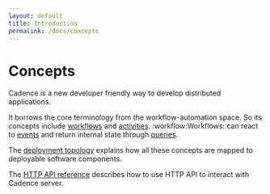 ```yaml
---
layout: default
title: Introduction
permalink: /docs/concepts
---
```


# Concepts

Cadence is a new developer friendly way to develop distributed applications.

It borrows the core terminology from the workflow-automation space. So its concepts include [workflows](workflows) and [activities](activities). :workflow:Workflows: can react to [events](events) and return internal state through [queries](queries).

The [deployment topology](topology) explains how all these concepts are mapped to deployable software components.

The [HTTP API reference](http-api) describes how to use HTTP API to interact with Cadence server.
